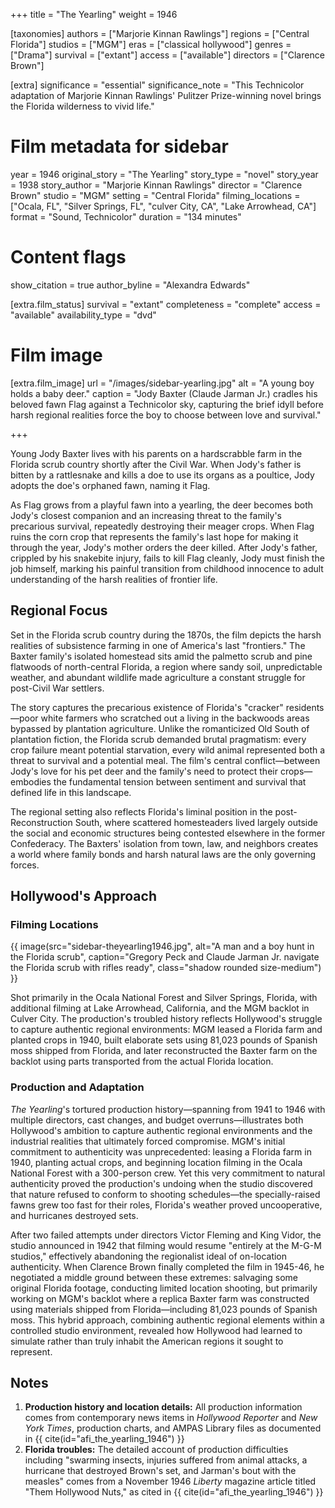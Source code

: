 +++
title = "The Yearling"
weight = 1946

[taxonomies]
authors = ["Marjorie Kinnan Rawlings"]
regions = ["Central Florida"]
studios = ["MGM"]
eras = ["classical hollywood"]
genres = ["Drama"]
survival = ["extant"]
access = ["available"]
directors = ["Clarence Brown"]

[extra]
significance = "essential"
significance_note = "This Technicolor adaptation of Marjorie Kinnan Rawlings' Pulitzer Prize-winning novel brings the Florida wilderness to vivid life."
# Film metadata for sidebar
year = 1946
original_story = "The Yearling"
story_type = "novel"
story_year = 1938
story_author = "Marjorie Kinnan Rawlings"
director = "Clarence Brown"
studio = "MGM"
setting = "Central Florida"
filming_locations = ["Ocala, FL", "Silver Springs, FL", "culver City, CA", "Lake Arrowhead, CA"]
format = "Sound, Technicolor"
duration = "134 minutes"

# Content flags
show_citation = true
author_byline = "Alexandra Edwards"

[extra.film_status]
survival = "extant"
completeness = "complete"
access = "available"
availability_type = "dvd"

# Film image
[extra.film_image]
url = "/images/sidebar-yearling.jpg"
alt = "A young boy holds a baby deer."
caption = "Jody Baxter (Claude Jarman Jr.) cradles his beloved fawn Flag against a Technicolor sky, capturing the brief idyll before harsh regional realities force the boy to choose between love and survival."

+++

Young Jody Baxter lives with his parents on a hardscrabble farm in the Florida scrub country shortly after the Civil War. When Jody's father is bitten by a rattlesnake and kills a doe to use its organs as a poultice, Jody adopts the doe's orphaned fawn, naming it Flag. 

As Flag grows from a playful fawn into a yearling, the deer becomes both Jody's closest companion and an increasing threat to the family's precarious survival, repeatedly destroying their meager crops. When Flag ruins the corn crop that represents the family's last hope for making it through the year, Jody's mother orders the deer killed. After Jody's father, crippled by his snakebite injury, fails to kill Flag cleanly, Jody must finish the job himself, marking his painful transition from childhood innocence to adult understanding of the harsh realities of frontier life.

## Regional Focus

Set in the Florida scrub country during the 1870s, the film depicts the harsh realities of subsistence farming in one of America's last "frontiers." The Baxter family's isolated homestead sits amid the palmetto scrub and pine flatwoods of north-central Florida, a region where sandy soil, unpredictable weather, and abundant wildlife made agriculture a constant struggle for post-Civil War settlers.

The story captures the precarious existence of Florida's "cracker" residents—poor white farmers who scratched out a living in the backwoods areas bypassed by plantation agriculture. Unlike the romanticized Old South of plantation fiction, the Florida scrub demanded brutal pragmatism: every crop failure meant potential starvation, every wild animal represented both a threat to survival and a potential meal. The film's central conflict—between Jody's love for his pet deer and the family's need to protect their crops—embodies the fundamental tension between sentiment and survival that defined life in this landscape.

The regional setting also reflects Florida's liminal position in the post-Reconstruction South, where scattered homesteaders lived largely outside the social and economic structures being contested elsewhere in the former Confederacy. The Baxters' isolation from town, law, and neighbors creates a world where family bonds and harsh natural laws are the only governing forces.

## Hollywood's Approach

### Filming Locations

{{ image(src="sidebar-theyearling1946.jpg", alt="A man and a boy hunt in the Florida scrub", caption="Gregory Peck and Claude Jarman Jr. navigate the Florida scrub with rifles ready", class="shadow rounded size-medium") }}

Shot primarily in the Ocala National Forest and Silver Springs, Florida, with additional filming at Lake Arrowhead, California, and the MGM backlot in Culver City. The production's troubled history reflects Hollywood's struggle to capture authentic regional environments: MGM leased a Florida farm and planted crops in 1940, built elaborate sets using 81,023 pounds of Spanish moss shipped from Florida, and later reconstructed the Baxter farm on the backlot using parts transported from the actual Florida location.

 ### Production and Adaptation

*The Yearling*'s tortured production history—spanning from 1941 to 1946 with multiple directors, cast changes, and budget overruns—illustrates both Hollywood's ambition to capture authentic regional environments and the industrial realities that ultimately forced compromise. MGM's initial commitment to authenticity was unprecedented: leasing a Florida farm in 1940, planting actual crops, and beginning location filming in the Ocala National Forest with a 300-person crew. Yet this very commitment to natural authenticity proved the production's undoing when the studio discovered that nature refused to conform to shooting schedules—the specially-raised fawns grew too fast for their roles, Florida's weather proved uncooperative, and hurricanes destroyed sets.

After two failed attempts under directors Victor Fleming and King Vidor, the studio announced in 1942 that filming would resume "entirely at the M-G-M studios," effectively abandoning the regionalist ideal of on-location authenticity. When Clarence Brown finally completed the film in 1945-46, he negotiated a middle ground between these extremes: salvaging some original Florida footage, conducting limited location shooting, but primarily working on MGM's backlot where a replica Baxter farm was constructed using materials shipped from Florida—including 81,023 pounds of Spanish moss. This hybrid approach, combining authentic regional elements within a controlled studio environment, revealed how Hollywood had learned to simulate rather than truly inhabit the American regions it sought to represent.

## Notes

1. **Production history and location details:** All production information comes from contemporary news items in *Hollywood Reporter* and *New York Times*, production charts, and AMPAS Library files as documented in {{ cite(id="afi_the_yearling_1946") }}
2. **Florida troubles:** The detailed account of production difficulties including "swarming insects, injuries suffered from animal attacks, a hurricane that destroyed Brown's set, and Jarman's bout with the measles" comes from a November 1946 *Liberty* magazine article titled "Them Hollywood Nuts," as cited in {{ cite(id="afi_the_yearling_1946") }}